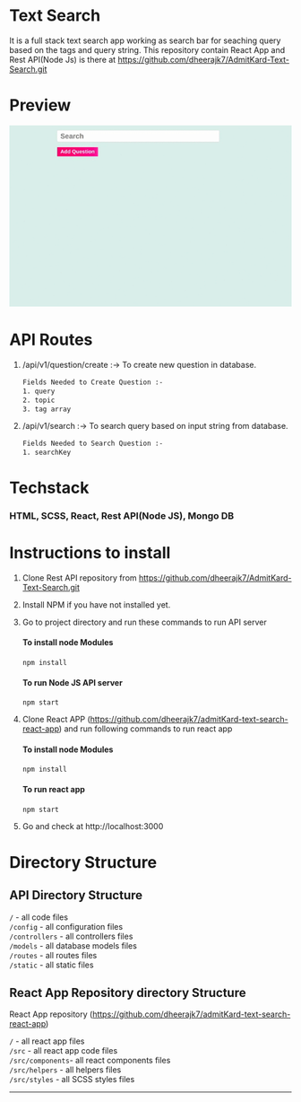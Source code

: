 # Text Search

It is a full stack text search app working as search bar for seaching query based on the tags and query string.
This repository contain React App and Rest API(Node Js) is there at https://github.com/dheerajk7/AdmitKard-Text-Search.git

# Preview

![preview image](./static/images/preview.gif)

# API Routes

1. /api/v1/question/create :-> To create new question in database.

   ```
   Fields Needed to Create Question :-
   1. query
   2. topic
   3. tag array
   ```

2. /api/v1/search :-> To search query based on input string from database.
   ```
   Fields Needed to Search Question :-
   1. searchKey
   ```

# Techstack

### HTML, SCSS, React, Rest API(Node JS), Mongo DB

# Instructions to install

1. Clone Rest API repository from https://github.com/dheerajk7/AdmitKard-Text-Search.git
2. Install NPM if you have not installed yet.
3. Go to project directory and run these commands to run API server

   #### To install node Modules

   ```
   npm install
   ```

   #### To run Node JS API server

   ```
   npm start
   ```

4. Clone React APP (https://github.com/dheerajk7/admitKard-text-search-react-app) and run following commands to run react app

   #### To install node Modules

   ```
   npm install
   ```

   #### To run react app

   ```
   npm start
   ```

5. Go and check at http://localhost:3000

# Directory Structure

## API Directory Structure

`/` - all code files <br>
`/config` - all configuration files <br>
`/controllers` - all controllers files <br>
`/models` - all database models files <br>
`/routes` - all routes files <br>
`/static` - all static files <br>

## React App Repository directory Structure

React App repository (https://github.com/dheerajk7/admitKard-text-search-react-app)

`/` - all react app files <br>
`/src` - all react app code files <br>
`/src/components`- all react components files <br>
`/src/helpers` - all helpers files <br>
`/src/styles` - all SCSS styles files <br>

---
